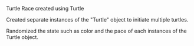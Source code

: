 Turtle Race created using Turtle

Created separate instances of the "Turtle" object to initiate multiple turtles.

Randomized the state such as color and the pace of each instances of the Turtle object. 
